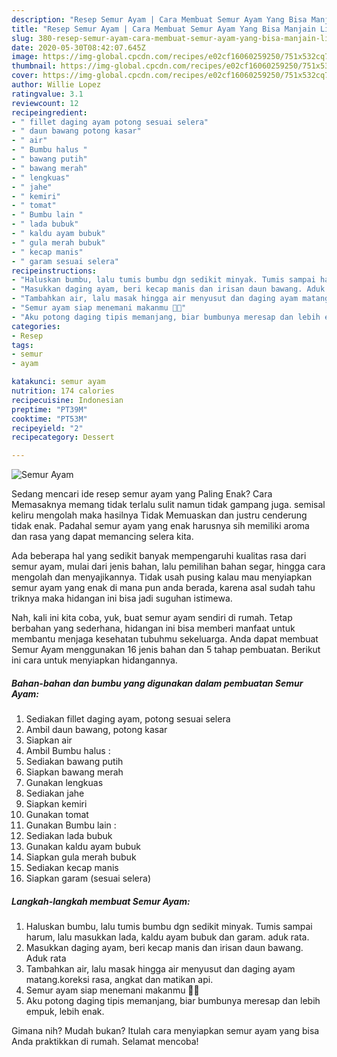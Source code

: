 ```yaml
---
description: "Resep Semur Ayam | Cara Membuat Semur Ayam Yang Bisa Manjain Lidah"
title: "Resep Semur Ayam | Cara Membuat Semur Ayam Yang Bisa Manjain Lidah"
slug: 380-resep-semur-ayam-cara-membuat-semur-ayam-yang-bisa-manjain-lidah
date: 2020-05-30T08:42:07.645Z
image: https://img-global.cpcdn.com/recipes/e02cf16060259250/751x532cq70/semur-ayam-foto-resep-utama.jpg
thumbnail: https://img-global.cpcdn.com/recipes/e02cf16060259250/751x532cq70/semur-ayam-foto-resep-utama.jpg
cover: https://img-global.cpcdn.com/recipes/e02cf16060259250/751x532cq70/semur-ayam-foto-resep-utama.jpg
author: Willie Lopez
ratingvalue: 3.1
reviewcount: 12
recipeingredient:
- " fillet daging ayam potong sesuai selera"
- " daun bawang potong kasar"
- " air"
- " Bumbu halus "
- " bawang putih"
- " bawang merah"
- " lengkuas"
- " jahe"
- " kemiri"
- " tomat"
- " Bumbu lain "
- " lada bubuk"
- " kaldu ayam bubuk"
- " gula merah bubuk"
- " kecap manis"
- " garam sesuai selera"
recipeinstructions:
- "Haluskan bumbu, lalu tumis bumbu dgn sedikit minyak. Tumis sampai harum, lalu masukkan lada, kaldu ayam bubuk dan garam. aduk rata."
- "Masukkan daging ayam, beri kecap manis dan irisan daun bawang. Aduk rata"
- "Tambahkan air, lalu masak hingga air menyusut dan daging ayam matang.koreksi rasa, angkat dan matikan api."
- "Semur ayam siap menemani makanmu 🤤😍"
- "Aku potong daging tipis memanjang, biar bumbunya meresap dan lebih empuk, lebih enak."
categories:
- Resep
tags:
- semur
- ayam

katakunci: semur ayam 
nutrition: 174 calories
recipecuisine: Indonesian
preptime: "PT39M"
cooktime: "PT53M"
recipeyield: "2"
recipecategory: Dessert

---
```



![Semur Ayam](https://img-global.cpcdn.com/recipes/e02cf16060259250/751x532cq70/semur-ayam-foto-resep-utama.jpg)

Sedang mencari ide resep semur ayam yang Paling Enak? Cara Memasaknya memang tidak terlalu sulit namun tidak gampang juga. semisal keliru mengolah maka hasilnya Tidak Memuaskan dan justru cenderung tidak enak. Padahal semur ayam yang enak harusnya sih memiliki aroma dan rasa yang dapat memancing selera kita.

Ada beberapa hal yang sedikit banyak mempengaruhi kualitas rasa dari semur ayam, mulai dari jenis bahan, lalu pemilihan bahan segar, hingga cara mengolah dan menyajikannya. Tidak usah pusing kalau mau menyiapkan semur ayam yang enak di mana pun anda berada, karena asal sudah tahu triknya maka hidangan ini bisa jadi suguhan istimewa.




Nah, kali ini kita coba, yuk, buat semur ayam sendiri di rumah. Tetap berbahan yang sederhana, hidangan ini bisa memberi manfaat untuk membantu menjaga kesehatan tubuhmu sekeluarga. Anda dapat membuat Semur Ayam menggunakan 16 jenis bahan dan 5 tahap pembuatan. Berikut ini cara untuk menyiapkan hidangannya.

<!--inarticleads1-->

##### Bahan-bahan dan bumbu yang digunakan dalam pembuatan Semur Ayam:

1. Sediakan  fillet daging ayam, potong sesuai selera
1. Ambil  daun bawang, potong kasar
1. Siapkan  air
1. Ambil  Bumbu halus :
1. Sediakan  bawang putih
1. Siapkan  bawang merah
1. Gunakan  lengkuas
1. Sediakan  jahe
1. Siapkan  kemiri
1. Gunakan  tomat
1. Gunakan  Bumbu lain :
1. Sediakan  lada bubuk
1. Gunakan  kaldu ayam bubuk
1. Siapkan  gula merah bubuk
1. Sediakan  kecap manis
1. Siapkan  garam (sesuai selera)




<!--inarticleads2-->

##### Langkah-langkah membuat Semur Ayam:

1. Haluskan bumbu, lalu tumis bumbu dgn sedikit minyak. Tumis sampai harum, lalu masukkan lada, kaldu ayam bubuk dan garam. aduk rata.
1. Masukkan daging ayam, beri kecap manis dan irisan daun bawang. Aduk rata
1. Tambahkan air, lalu masak hingga air menyusut dan daging ayam matang.koreksi rasa, angkat dan matikan api.
1. Semur ayam siap menemani makanmu 🤤😍
1. Aku potong daging tipis memanjang, biar bumbunya meresap dan lebih empuk, lebih enak.




Gimana nih? Mudah bukan? Itulah cara menyiapkan semur ayam yang bisa Anda praktikkan di rumah. Selamat mencoba!
